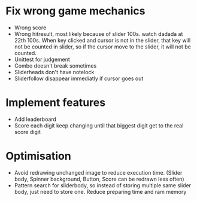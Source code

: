 # Fix wrong game mechanics
- Wrong score
- Wrong hitresult, most likely because of slider 100s. watch dadada at 22th 100s. When key clicked and cursor is not in the slider, that key will not be counted in slider, so if the cursor move to the slider, it will not be counted.
- Unittest for judgement
- Combo doesn't break sometimes
- Sliderheads don't have notelock
- Sliderfollow disappear immediatly if cursor goes out

# Implement features
- Add leaderboard
- Score each digit keep changing until that biggest digit get to the real score digit

# Optimisation
- Avoid redrawing unchanged image to reduce execution time. (Slider body, Spinner background, Button, Score can be redrawn less often)
- Pattern search for sliderbody, so instead of storing multiple same slider body, just need to store one. Reduce preparing time and ram memory
